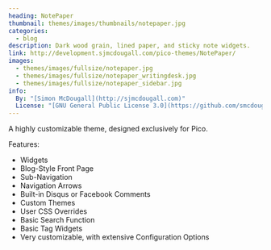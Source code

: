 ```yaml
---
heading: NotePaper
thumbnail: themes/images/thumbnails/notepaper.jpg
categories:
  - blog
description: Dark wood grain, lined paper, and sticky note widgets.
link: http://development.sjmcdougall.com/pico-themes/NotePaper/
images:
  - themes/images/fullsize/notepaper.jpg
  - themes/images/fullsize/notepaper_writingdesk.jpg
  - themes/images/fullsize/notepaper_sidebar.jpg
info:
  By: "[Simon McDougall](http://sjmcdougall.com)"
  License: "[GNU General Public License 3.0](https://github.com/smcdougall/NotePaper/blob/master/LICENSE.md)"
---
```


A highly customizable theme, designed exclusively for Pico.

Features:

* Widgets
* Blog-Style Front Page
* Sub-Navigation
* Navigation Arrows
* Built-in Disqus or Facebook Comments
* Custom Themes
* User CSS Overrides
* Basic Search Function
* Basic Tag Widgets
* Very customizable, with extensive Configuration Options
